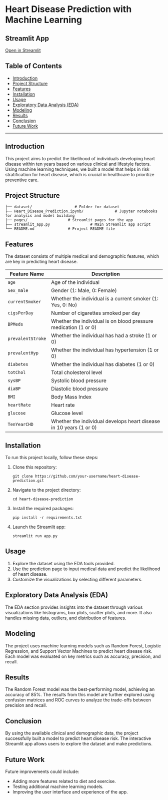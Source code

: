 
# Heart Disease Prediction with Machine Learning

## Streamlit App

[Open in Streamlit]([https://your-app-url](https://cmse-heart-disease-pred.streamlit.app/))

## Table of Contents
- [Introduction](#introduction)
- [Project Structure](#project-structure)
- [Features](#features)
- [Installation](#installation)
- [Usage](#usage)
- [Exploratory Data Analysis (EDA)](#exploratory-data-analysis-eda)
- [Modeling](#modeling)
- [Results](#results)
- [Conclusion](#conclusion)
- [Future Work](#future-work)

---

## Introduction
This project aims to predict the likelihood of individuals developing heart disease within ten years based on various clinical and lifestyle factors. Using machine learning techniques, we built a model that helps in risk stratification for heart disease, which is crucial in healthcare to prioritize preventive care.

## Project Structure
```
├── dataset/                   # Folder for dataset
├── Heart_Disease_Prediction.ipynb/              # Jupyter notebooks for analysis and model building
├── pages/                  # Streamlit pages for the app
├── streamlit_app.py                  # Main Streamlit app script
└── README.md               # Project README file
```

## Features
The dataset consists of multiple medical and demographic features, which are key in predicting heart disease.

| **Feature Name**     | **Description**                                                      |
|----------------------|----------------------------------------------------------------------|
| `age`                | Age of the individual                                                |
| `Sex_male`           | Gender (1: Male, 0: Female)                                          |
| `currentSmoker`      | Whether the individual is a current smoker (1: Yes, 0: No)           |
| `cigsPerDay`         | Number of cigarettes smoked per day                                  |
| `BPMeds`             | Whether the individual is on blood pressure medication (1 or 0)      |
| `prevalentStroke`    | Whether the individual has had a stroke (1 or 0)                     |
| `prevalentHyp`       | Whether the individual has hypertension (1 or 0)                     |
| `diabetes`           | Whether the individual has diabetes (1 or 0)                         |
| `totChol`            | Total cholesterol level                                              |
| `sysBP`              | Systolic blood pressure                                              |
| `diaBP`              | Diastolic blood pressure                                             |
| `BMI`                | Body Mass Index                                                      |
| `heartRate`          | Heart rate                                                           |
| `glucose`            | Glucose level                                                       |
| `TenYearCHD`         | Whether the individual develops heart disease in 10 years (1 or 0)   |

## Installation
To run this project locally, follow these steps:

1. Clone this repository:
   ```
   git clone https://github.com/your-username/heart-disease-prediction.git
   ```

2. Navigate to the project directory:
   ```
   cd heart-disease-prediction
   ```

3. Install the required packages:
   ```
   pip install -r requirements.txt
   ```

4. Launch the Streamlit app:
   ```
   streamlit run app.py
   ```

## Usage
1. Explore the dataset using the EDA tools provided.
2. Use the prediction page to input medical data and predict the likelihood of heart disease.
3. Customize the visualizations by selecting different parameters.

## Exploratory Data Analysis (EDA)
The EDA section provides insights into the dataset through various visualizations like histograms, box plots, scatter plots, and more. It also handles missing data, outliers, and distribution of features.

## Modeling
The project uses machine learning models such as Random Forest, Logistic Regression, and Support Vector Machines to predict heart disease risk. Each model was evaluated on key metrics such as accuracy, precision, and recall.

## Results
The Random Forest model was the best-performing model, achieving an accuracy of 85%. The results from this model are further explored using confusion matrices and ROC curves to analyze the trade-offs between precision and recall.

## Conclusion
By using the available clinical and demographic data, the project successfully built a model to predict heart disease risk. The interactive Streamlit app allows users to explore the dataset and make predictions.

## Future Work
Future improvements could include:
- Adding more features related to diet and exercise.
- Testing additional machine learning models.
- Improving the user interface and experience of the app.
